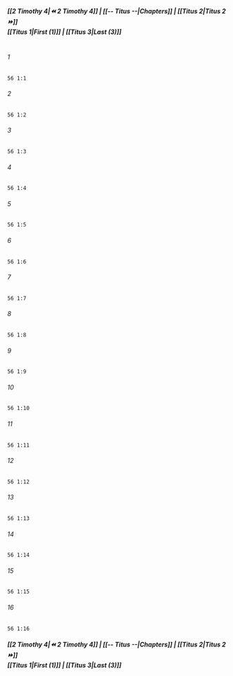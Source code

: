 
##### **[[2 Timothy 4|⏪ 2 Timothy 4]] | [[-- Titus --|Chapters]] | [[Titus 2|Titus 2 ⏩]]**<br>**[[Titus 1|First (1)]] | [[Titus 3|Last (3)]]**<br><br>

###### 1
``` verse
56 1:1
```
###### 2
``` verse
56 1:2
```
###### 3
``` verse
56 1:3
```
###### 4
``` verse
56 1:4
```
###### 5
``` verse
56 1:5
```
###### 6
``` verse
56 1:6
```
###### 7
``` verse
56 1:7
```
###### 8
``` verse
56 1:8
```
###### 9
``` verse
56 1:9
```
###### 10
``` verse
56 1:10
```
###### 11
``` verse
56 1:11
```
###### 12
``` verse
56 1:12
```
###### 13
``` verse
56 1:13
```
###### 14
``` verse
56 1:14
```
###### 15
``` verse
56 1:15
```
###### 16
``` verse
56 1:16
```

##### **[[2 Timothy 4|⏪ 2 Timothy 4]] | [[-- Titus --|Chapters]] | [[Titus 2|Titus 2 ⏩]]**<br>**[[Titus 1|First (1)]] | [[Titus 3|Last (3)]]**
